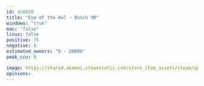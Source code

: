 ```yaml
---
id: 420020
title: "Eye of the Owl - Bosch VR"
windows: "true"
mac: "false"
linux: false
positive: 75
negative: 6
estimated_owners: "0 - 20000"
peak_ccu: 0

image: https://shared.akamai.steamstatic.com/store_item_assets/steam/apps/420020/header.jpg?t=1563483048
opinions:
---
```

